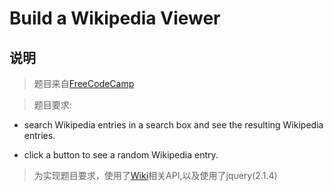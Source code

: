 # Build a Wikipedia Viewer
## 说明
>题目来自[FreeCodeCamp](https://www.freecodecamp.com/challenges/build-a-wikipedia-viewer)

>题目要求:
- search Wikipedia entries in a search box and see the resulting Wikipedia entries.

- click a button to see a random Wikipedia entry.

>为实现题目要求，使用了[Wiki](https://www.mediawiki.org/wiki/API:Main_page)相关API,以及使用了jquery(2.1.4)